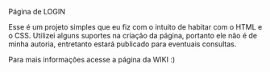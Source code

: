 Página de LOGIN

Esse é um projeto simples que eu fiz com o intuito de habitar com o HTML e o CSS.
Utilizei alguns suportes na criação da página, portanto ele não é de minha autoria, entretanto estará publicado para eventuais consultas.

Para mais informações acesse a página da WIKI :)
